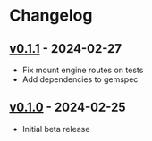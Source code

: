# Changelog

## [v0.1.1](https://github.com/andersondalmina/rails-live-dashboard/compare/v0.1.0...v0.1.1) - 2024-02-27

* Fix mount engine routes on tests
* Add dependencies to gemspec

## [v0.1.0](https://github.com/andersondalmina/rails-live-dashboard/releases/tag/v0.1.0) - 2024-02-25

* Initial beta release
